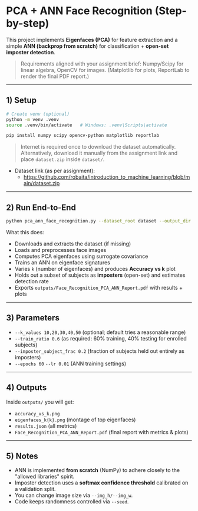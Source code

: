 
# PCA + ANN Face Recognition (Step-by-step)

This project implements **Eigenfaces (PCA)** for feature extraction and a simple **ANN (backprop from scratch)** for classification + **open-set imposter detection**.

> Requirements aligned with your assignment brief: Numpy/Scipy for linear algebra, OpenCV for images. (Matplotlib for plots, ReportLab to render the final PDF report.)

---

## 1) Setup

```bash
# Create venv (optional)
python -m venv .venv
source .venv/bin/activate   # Windows: .venv\Scripts\activate

pip install numpy scipy opencv-python matplotlib reportlab
```

> Internet is required once to download the dataset automatically. Alternatively, download it manually from the assignment link and place `dataset.zip` inside `dataset/`.

- Dataset link (as per assignment):
  - https://github.com/robaita/introduction_to_machine_learning/blob/main/dataset.zip

---

## 2) Run End-to-End

```bash
python pca_ann_face_recognition.py --dataset_root dataset --output_dir outputs --img_h 64 --img_w 64 --epochs 60 --lr 0.01
```

What this does:
- Downloads and extracts the dataset (if missing)
- Loads and preprocesses face images
- Computes PCA eigenfaces using surrogate covariance
- Trains an ANN on eigenface signatures
- Varies `k` (number of eigenfaces) and produces **Accuracy vs k** plot
- Holds out a subset of subjects as **imposters** (open-set) and estimates detection rate
- Exports `outputs/Face_Recognition_PCA_ANN_Report.pdf` with results + plots

---

## 3) Parameters

- `--k_values 10,20,30,40,50`  (optional; default tries a reasonable range)
- `--train_ratio 0.6`          (as required: 60% training, 40% testing for enrolled subjects)
- `--imposter_subject_frac 0.2` (fraction of subjects held out entirely as imposters)
- `--epochs 60` `--lr 0.01`    (ANN training settings)

---

## 4) Outputs

Inside `outputs/` you will get:
- `accuracy_vs_k.png`
- `eigenfaces_k{k}.png` (montage of top eigenfaces)
- `results.json` (all metrics)
- `Face_Recognition_PCA_ANN_Report.pdf` (final report with metrics & plots)

---

## 5) Notes

- ANN is implemented **from scratch** (NumPy) to adhere closely to the "allowed libraries" spirit.
- Imposter detection uses a **softmax confidence threshold** calibrated on a validation split.
- You can change image size via `--img_h/--img_w`.
- Code keeps randomness controlled via `--seed`.

